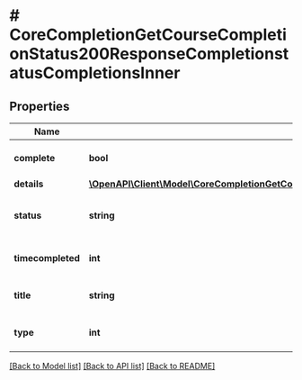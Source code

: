 # # CoreCompletionGetCourseCompletionStatus200ResponseCompletionstatusCompletionsInner

## Properties

Name | Type | Description | Notes
------------ | ------------- | ------------- | -------------
**complete** | **bool** | Completion status (true/false) | [optional] [default to null]
**details** | [**\OpenAPI\Client\Model\CoreCompletionGetCourseCompletionStatus200ResponseCompletionstatusCompletionsInnerDetails**](CoreCompletionGetCourseCompletionStatus200ResponseCompletionstatusCompletionsInnerDetails.md) |  | [optional]
**status** | **string** | Completion status (Yes/No) a % or number | [optional] [default to 'null']
**timecompleted** | **int** | Timestamp for criteria completetion | [optional] [default to null]
**title** | **string** | Completion criteria Title | [optional] [default to 'null']
**type** | **int** | Completion criteria type | [optional] [default to null]

[[Back to Model list]](../../README.md#models) [[Back to API list]](../../README.md#endpoints) [[Back to README]](../../README.md)
